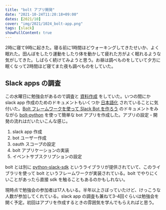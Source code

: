 ```yaml
---
title: "bolt アプリ開発"
date: "2021-10-24T11:20:18+09:00"
dates: [2021/10]
cover: "img/2021/1024_bolt-app.png"
tags: [slack]
showFullContent: true
---
```


2時に寝て9時に起きた。寝る前に1時間ほどウォーキングしてきたせいか、よく眠れた。田んぼをしたり運動をしたり体を動かして疲れた方がよく眠れるような気がしてきた。しばらく続けてみようと思う。お昼は調べものをしていて夕方に眠くなって2時間ほど寝てまた夜も調べものをしていた。

## Slack apps の調査

この水曜日に勉強会があるので調査と [資料作成](https://github.com/t2y/python-study/blob/master/BizPy/slack/20211027/README.md#slack-apps) をしていた。いつの間にか slack app 作成のためのドキュメントもいくつか [日本語化](https://api.slack.com/lang/ja-jp) されていることに気付いた。[Bolt フレームワークを使って Slack Bot を作ろう](https://api.slack.com/lang/ja-jp/hello-world-bolt) のドキュメントをみながら [bolt-python](https://github.com/slackapi/bolt-python) を使って簡単な bot アプリを作成した。アプリの設定・開発の流れはだいたいこんな感じ。

1. slack app 作成
2. bot ユーザー作成
3. oauth スコープの設定
4. bolt アプリケーションの実装
5. イベントサブスクリプションの設定

bolt とは別に [python-slack-sdk](https://github.com/slackapi/python-slack-sdk) というライブラリが提供されていて、このライブラリを使って bolt というフレームワークが実装されている。bolt でやりにくいことがあったら直接 sdk を触ることもあるのかもしれない。

現時点で勉強会の参加者は17人もいる。半年以上さぼっていたけど、けっこうな人数が参加してくれている。slack app の調査も兼ねて3-4回ぐらいは勉強会を開く予定。初回はアプリを作成するときの雰囲気を学んでもらえればと思う。

